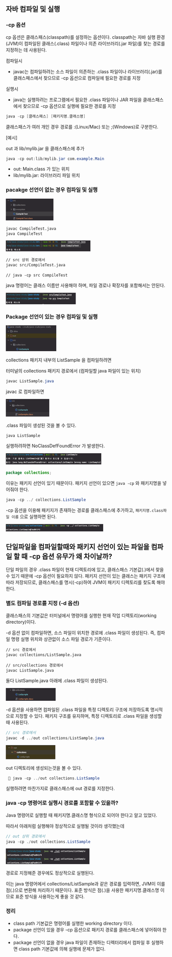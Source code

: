 ## 자바 컴파일 및 실행

### -cp 옵션

cp 옵션은 클래스패스(classpath)를 설정하는 옵션이다.
classpath는 자바 실행 환경(JVM)이 컴파일된 클래스(.class) 파일이나 의존 라이브러리(.jar 파일)를 찾는 경로를 지정하는 데 사용된다.

컴파일시 
- javac는 컴파일하려는 소스 파일이 의존하는 .class 파일이나 라이브러리(.jar)를 클래스패스에서 찾으므로 -cp 옵션으로 컴파일에 필요한 경로를 지정

실행시
- java는 실행하려는 프로그램에서 필요한 .class 파일이나 JAR 파일을 클래스패스에서 찾으므로 -cp 옵션으로 실행에 필요한 경로를 지정

```java
java -cp [클래스패스] [패키지명.클래스명]
```

클래스패스가 여러 개인 경우 경로를 :(Linux/Mac) 또는 ;(Windows)로 구분한다.

[예시]

out 과 lib/mylib.jar 을 클래스패스에 추가
```java
java -cp out:lib/mylib.jar com.example.Main
```
- out: Main.class 가 있는 위치
- lib/mylib.jar: 라이브러리 파일 위치


### pacakge 선언이 없는 경우 컴파일 및 실행

![](../images/1aa307d3.png)

```
javac CompileTest.java
java CompileTest  
```
![](../images/f13a3ddc.png)

```
// src 상위 경로에서
javac src/CompileTest.java

// java -cp src CompileTest
```
java 명령어는 클래스 이름만 사용해야 하며, 파일 경로나 확장자를 포함해서는 안된다.

![](../images/3164f612.png)


### Package 선언이 있는 경우 컴파일 및 실행

![](../images/d83c09fe.png)

collections 패키지 내부의 ListSample 을 컴파일하려면

터미널의 collections 패키지 경로에서 (컴파일할 java 파일이 있는 위치)

```java
javac ListSample.java
```
javac 로 컴파일하면

![](images/450304b2.png)

.class 파일이 생성된 것을 볼 수 있다.

```
java ListSample 
```

실행하려하면 NoClassDefFoundError 가 발생한다. 

![](../images/ca842b6d.png)

```java
package collections;
```
이유는 패키지 선언이 있기 때문이다. 패키지 선언이 있으면 `java -cp` 와 패키지명을 넣어줘야 한다.

```java
java -cp ../ collections.ListSample  
```
-cp 옵션을 이용해 패키지가 존재하는 경로를 클래스패스에 추가하고, `패키지명.class파일 이름` 으로 실행하면 된다.

![](../images/ffef7d55.png)

## 단일파일을 컴파일할때와 패키지 선언이 있는 파일을 컴파일 할 때 -cp 옵션 유무가 왜 차이날까?

단일 파일의 경우 .class 파일이 현재 디렉토리에 있고, 클래스패스 기본값(.)에서 찾을 수 있기 때문에 -cp 옵션이 필요하지 않다.
패키지 선언이 있는 클래스는 패키지 구조에 따라 저장되므로, 클래스패스를 명시(-cp)하여 JVM이 패키지 디렉토리를 찾도록 해야 한다.


### 별도 컴파일 경로를 지정 (-d 옵션)

클래스패스의 기본값은 터미널에서 명령어를 실행한 현재 작업 디렉토리(working directory)이다.

-d 옵션 없이 컴파일하면, 소스 파일이 위치한 경로에 .class 파일이 생성된다.
즉, 컴파일 명령 실행 위치와 상관없이 소스 파일 경로가 기준이다.

```
// src 경로에서
javac collections/ListSample.java

// src/collections 경로에서
javac ListSample.java
```

둘다 ListSample.java 아래에 .class 파일이 생성된다.

![](../images/2228b400.png)

-d 옵션을 사용하면 컴파일된 .class 파일을 특정 디렉토리 구조에 저장하도록 명시적으로 지정할 수 있다.
패키지 구조를 유지하며, 특정 디렉토리로 .class 파일을 생성할 때 사용된다.
```java
// src 경로에서
javac -d ../out collections/ListSample.java
```
![](../images/44363738.png)

out 디렉토리에 생성되는것을 볼 수 있다.

```java
  java -cp ../out collections.ListSample
```
실행하려면 마찬가지로 클래스패스에 out 경로를 지정한다.

### java -cp 명령어로 실행시 경로를 포함할 수 있을까?

Java 명령어로 실행할 때 패키지명.클래스명 형식으로 되어야 한다고 알고 있었다.

따라서 아래처럼 실행해야 정상적으로 실행될 것이라 생각했는데 
```java
// out 상위 경로에서
java -cp ./out collections.ListSample
```

![](../images/b477d276.png)

경로로 지정해준 경우에도 정상적으로 실행된다.

이는 java 명령어에서 collections/ListSample과 같은 경로를 입력하면, JVM이 이를 점(.)으로 변환해 처리하기 때문이다.
표준 방식은 점(.)을 사용한 패키지명.클래스명 이므로 표준 방식을 사용하는게 좋을 것 같다.


### 정리

- class path 기본값은 명령어를 실행한 working directory 이다.
- package 선언이 있을 경우 -cp 옵션으로 패키지 경로를 클래스패스에 넣어줘야 한다.
- package 선언이 없을 경우 java 파일이 존재하는 디렉터리에서 컴파일 후 실행하면 class path 기본값에 의해 실행에 문제가 없다.












